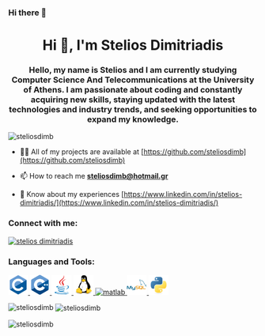 ### Hi there 👋

<h1 align="center">Hi 👋, I'm Stelios Dimitriadis</h1>
<h3 align="center">Hello, my name is Stelios and I am currently studying Computer Science And Telecommunications at the University of Athens. I am passionate about coding and constantly acquiring new skills, staying updated with the latest technologies and industry trends, and seeking opportunities to expand my knowledge.</h3>

<p align="left"> <img src="https://komarev.com/ghpvc/?username=steliosdimb&label=Profile%20views&color=0e75b6&style=flat" alt="steliosdimb" /> </p>

- 👨‍💻 All of my projects are available at [https://github.com/steliosdimb](https://github.com/steliosdimb)

- 📫 How to reach me **steliosdimb@hotmail.gr**

- 📄 Know about my experiences [https://www.linkedin.com/in/stelios-dimitriadis/](https://www.linkedin.com/in/stelios-dimitriadis/)

<h3 align="left">Connect with me:</h3>
<p align="left">
<a href="https://linkedin.com/in/stelios dimitriadis" target="blank"><img align="center" src="https://raw.githubusercontent.com/rahuldkjain/github-profile-readme-generator/master/src/images/icons/Social/linked-in-alt.svg" alt="stelios dimitriadis" height="30" width="40" /></a>
</p>

<h3 align="left">Languages and Tools:</h3>
<p align="left"> <a href="https://www.cprogramming.com/" target="_blank" rel="noreferrer"> <img src="https://raw.githubusercontent.com/devicons/devicon/master/icons/c/c-original.svg" alt="c" width="40" height="40"/> </a> <a href="https://www.w3schools.com/cpp/" target="_blank" rel="noreferrer"> <img src="https://raw.githubusercontent.com/devicons/devicon/master/icons/cplusplus/cplusplus-original.svg" alt="cplusplus" width="40" height="40"/> </a> <a href="https://www.java.com" target="_blank" rel="noreferrer"> <img src="https://raw.githubusercontent.com/devicons/devicon/master/icons/java/java-original.svg" alt="java" width="40" height="40"/> </a> <a href="https://www.linux.org/" target="_blank" rel="noreferrer"> <img src="https://raw.githubusercontent.com/devicons/devicon/master/icons/linux/linux-original.svg" alt="linux" width="40" height="40"/> </a> <a href="https://www.mathworks.com/" target="_blank" rel="noreferrer"> <img src="https://upload.wikimedia.org/wikipedia/commons/2/21/Matlab_Logo.png" alt="matlab" width="40" height="40"/> </a> <a href="https://www.mysql.com/" target="_blank" rel="noreferrer"> <img src="https://raw.githubusercontent.com/devicons/devicon/master/icons/mysql/mysql-original-wordmark.svg" alt="mysql" width="40" height="40"/> </a> <a href="https://www.python.org" target="_blank" rel="noreferrer"> <img src="https://raw.githubusercontent.com/devicons/devicon/master/icons/python/python-original.svg" alt="python" width="40" height="40"/> </a> </p>

<p><img align="left" src="https://github-readme-stats.vercel.app/api/top-langs?username=steliosdimb&show_icons=true&locale=en&layout=compact" alt="steliosdimb" /></p>

<p>&nbsp;<img align="center" src="https://github-readme-stats.vercel.app/api?username=steliosdimb&show_icons=true&locale=en" alt="steliosdimb" /></p>

<p><img align="center" src="https://github-readme-streak-stats.herokuapp.com/?user=steliosdimb&" alt="steliosdimb" /></p>

